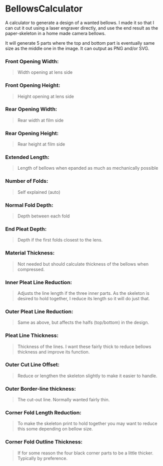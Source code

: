 # BellowsCalculator
A calculator to generate a design of a wanted bellows. I made it so that I can cut it out using a laser engraver directly, and use the end result as the paper-skeleton in a home made camera bellows.

It will generate 5 parts where the top and bottom part is eventually same size as the middle one in the image. It can output as PNG and/or SVG.

### Front Opening Width: 
> Width opening at lens side
### Front Opening Height:
> Height opening at lens side
### Rear Opening Width: 
> Rear width at film side
### Rear Opening Height:
> Rear height at film side
### Extended Length:
> Length of bellows when epanded as much as mechanically possible
### Number of Folds:
> Self explained (auto)
### Normal Fold Depth:
> Depth between each fold
### End Pleat Depth:
> Depth if the first folds closest to the lens.
### Material Thickness:
> Not needed but should calculate thickness of the bellows when compressed.
### Inner Pleat Line Reduction:
> Adjusts the line length if the three inner parts. As the skeleton is desired to hold together, I reduce its length so it will do just that.
### Outer Pleat Line Reduction:
> Same as above, but affects the halfs (top/bottom) in the design.
### Pleat Line Thickness:
> Thickness of the lines. I want these fairly thick to reduce bellows thickness and improve its function.
### Outer Cut Line Offset:
> Reduce or lengthen the skeleton slightly to make it easier to handle.
### Outer Border-line thickness:
> The cut-out line. Normally wanted fairly thin.
### Corner Fold Length Reduction:
> To make the skeleton print to hold together you may want to reduce this some depending on bellow size.
### Corner Fold Outline Thickness:
> If for some reason the four black corner parts to be a little thicker. Typically by preference.

